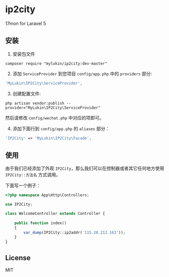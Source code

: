 # ip2city

17mon for Laravel 5

## 安装

1. 安装包文件
  ```shell
  composer require "mylukin/ip2city:dev-master"
  ```

2. 添加 `ServiceProvider` 到您项目 `config/app.php` 中的 `providers` 部分:

  ```php
  'MyLukin\IP2City\ServiceProvider',
  ```

3. 创建配置文件:

  ```shell
  php artisan vendor:publish --provider="MyLukin\IP2City\ServiceProvider"
  ```

  然后请修改 `config/wechat.php` 中对应的项即可。

4. 添加下面行到 `config/app.php` 的 `aliases` 部分：

  ```php
  'IP2City' => 'MyLukin\IP2City\Facade',
  ```

## 使用


由于我们已经添加了外观 `IP2City`，那么我们可以在控制器或者其它任何地方使用 `IP2City::方法名` 方式调用。

下面写一个例子：


```php
<?php namespace App\Http\Controllers;

use IP2City;

class WelcomeController extends Controller {
    
    public function index()
    {
        var_dump(IP2City::ip2addr('115.28.212.163'));
    }
}
```

## License

MIT